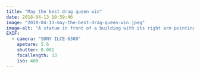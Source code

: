 ```yaml
---
title: "May the best drag queen win"
date: 2018-04-13 10:59:46
image: "2018-04-13-may-the-best-drag-queen-win.jpeg"
image-alt: "A statue in front of a building with its right arm pointing upwards, similar in style to RuPaul"
EXIF:
  - camera: "SONY ILCE-6300"
    apeture: 5.6
    shutter: 0.001
    focallength: 33
    iso: 400
---
```


